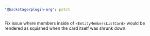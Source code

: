 ```yaml
---
'@backstage/plugin-org': patch
---
```


Fix issue where members inside of `<EntityMembersListCard>` would be rendered as squished when the card itself was shrunk down.
